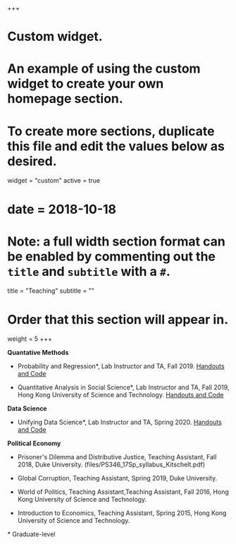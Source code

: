 +++
# Custom widget.
# An example of using the custom widget to create your own homepage section.
# To create more sections, duplicate this file and edit the values below as desired.
widget = "custom"
active = true
# date = 2018-10-18

# Note: a full width section format can be enabled by commenting out the `title` and `subtitle` with a `#`.
title = "Teaching"
subtitle = ""

# Order that this section will appear in.
weight = 5
+++

**Quantative Methods**  <br/>

 - Probability and Regression*, Lab Instructor and TA, Fall 2019. [Handouts and Code](https://github.com/zeren-li/PS630-R-Lab) <br/>

 - Quantitative Analysis in Social Science*, Lab Instructor and TA, Fall 2019, Hong Kong University of Science and Technology. [Handouts and Code](https://github.com/zeren-li/PS630-R-Lab) <br/>

**Data Science** <br/>

 - Unifying Data Science*, Lab Instructor and TA, Spring 2020. [Handouts and Code]() <br/>

**Political Economy**  <br/>

 - Prisoner's Dilemma and Distributive Justice, Teaching Assistant, Fall 2018, Duke University. (files/PS346_17Sp_syllabus_Kitschelt.pdf)  <br/>

 - Global Corruption, Teaching Assistant, Spring 2019, Duke University.  <br/>

 - World of Politics, Teaching Assistant,Teaching Assistant, Fall 2016, Hong Kong University of Science and Technology.  <br/>

 - Introduction to Economics, Teaching Assistant, Spring 2015, Hong Kong University of Science and Technology.  <br/>

\* Graduate-level

